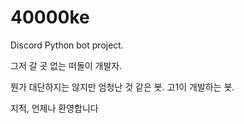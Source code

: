 # 40000ke
Discord Python bot project.

그저 갈 곳 없는 떠돌이 개발자.

뭔가 대단하지는 않지만 엄청난 것 같은 봇.
고1이 개발하는 봇.

지적, 언제나 환영합니다
